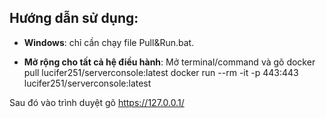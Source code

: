 ## Hướng dẫn sử dụng:

- **Windows**: chỉ cần chạy file Pull&Run.bat.

- **Mở rộng cho tất cả hệ điều hành**: Mở terminal/command và gõ 
docker pull lucifer251/serverconsole:latest
docker run --rm -it -p 443:443 lucifer251/serverconsole:latest

Sau đó vào trình duyệt gõ https://127.0.0.1/

